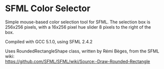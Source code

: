 # SFML Color Selector  
Simple mouse-based color selection tool for SFML. The selection box is 256x256 pixels, with a 16x256 pixel hue slider 8 pixels to the right of the box.

Compiled with GCC 5.1.0, using SFML 2.4.2  

Uses RoundedRectangleShape class, written by Rémi Bèges, from the SFML wiki:   
https://github.com/SFML/SFML/wiki/Source:-Draw-Rounded-Rectangle

